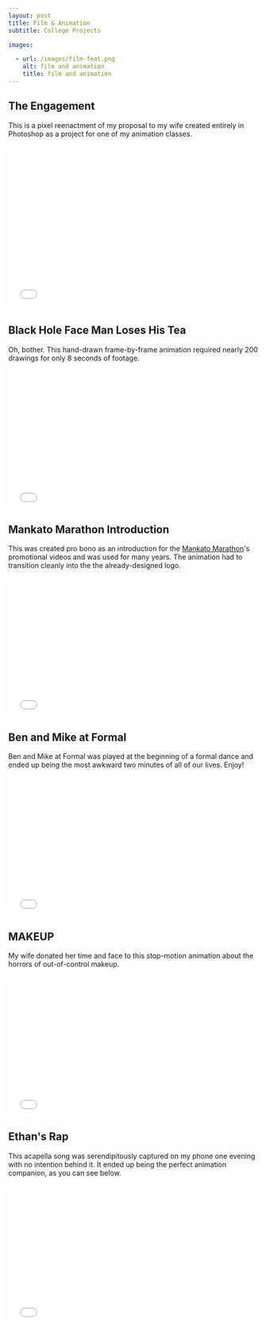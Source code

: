 ```yaml
---
layout: post
title: Film & Animation
subtitle: College Projects

images:

  - url: /images/film-feat.png
    alt: film and animation
    title: film and animation
---
```


## The Engagement
This is a pixel reenactment of my proposal to my wife created entirely in Photoshop as a project for one of my animation classes.

<iframe src="//player.vimeo.com/video/18004921?byline=0&portrait=0" width="500" height="331" frameborder="0" webkitallowfullscreen mozallowfullscreen allowfullscreen></iframe>

## Black Hole Face Man Loses His Tea
Oh, bother. This hand-drawn frame-by-frame animation required nearly 200 drawings for only 8 seconds of footage.

<iframe src="//player.vimeo.com/video/15226579?byline=0&portrait=0" width="500" height="281" frameborder="0" webkitallowfullscreen mozallowfullscreen allowfullscreen></iframe>

## Mankato Marathon Introduction
This was created pro bono as an introduction for the [Mankato Marathon](http://mankatomarathon.com/)'s promotional videos and was used for many years. The animation had to transition cleanly into the the already-designed logo.

<iframe src="//player.vimeo.com/video/21277712?byline=0&portrait=0" width="500" height="281" frameborder="0" webkitallowfullscreen mozallowfullscreen allowfullscreen></iframe>

## Ben and Mike at Formal
Ben and Mike at Formal was played at the beginning of a formal dance and ended up being the most awkward two minutes of all of our lives. Enjoy!

<iframe src="//player.vimeo.com/video/11584587?byline=0&portrait=0" width="500" height="281" frameborder="0" webkitallowfullscreen mozallowfullscreen allowfullscreen></iframe>

## MAKEUP
My wife donated her time and face to this stop-motion animation about the horrors of out-of-control makeup.

<iframe src="//player.vimeo.com/video/15614941?byline=0&portrait=0" width="500" height="283" frameborder="0" webkitallowfullscreen mozallowfullscreen allowfullscreen></iframe>

## Ethan's Rap
This acapella song was serendipitously captured on my phone one evening with no intention behind it. It ended up being the perfect animation companion, as you can see below.

<iframe src="//player.vimeo.com/video/11917621?byline=0&portrait=0" width="500" height="281" frameborder="0" webkitallowfullscreen mozallowfullscreen allowfullscreen></iframe>